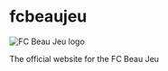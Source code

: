 fcbeaujeu
===

![FC Beau Jeu logo](https://fcbeauj.eu/logos/fcbeaujeu.png)

The official website for the FC Beau Jeu
